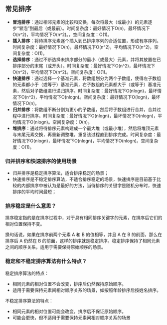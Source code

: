 
## 常见排序

- **冒泡排序**：通过相邻元素的比较和交换，每次将最大（或最小）的元素逐步“冒泡”到最后（或最前）。时间复杂度：最好情况下O(n)，最坏情况下O(n^2)，平均情况下O(n^2)。，空间复杂度：O(1)。
- **插入排序**：将待排序元素逐个插入到已排序序列的合适位置，形成有序序列。时间复杂度：最好情况下O(n)，最坏情况下O(n^2)，平均情况下O(n^2)，空间复杂度：O(1)。
- **选择排序**：通过不断选择未排序部分的最小（或最大）元素，并将其放置在已排序部分的末尾（或开头）。时间复杂度：最好情况下O(n^2)，最坏情况下O(n^2)，平均情况下O(n^2)。空间复杂度：O(1)。
- **快速排序**：通过选择一个基准元素，将数组划分为两个子数组，使得左子数组的元素都小于（或等于）基准元素，右子数组的元素都大于（或等于）基准元素，然后对子数组进行递归排序。时间复杂度：最好情况下O(nlogn)，最坏情况下O(n^2)，平均情况下O(nlogn)。空间复杂度：最好情况下O(logn)，最坏情况下O(n)。
- **归并排序**：将数组不断分割为更小的子数组，然后将子数组进行合并，合并过程中进行排序。时间复杂度：最好情况下O(nlogn)，最坏情况下O(nlogn)，平均情况下O(nlogn)。空间复杂度：O(n)。
- **堆排序**：通过将待排序元素构建成一个最大堆（或最小堆），然后将堆顶元素与末尾元素交换，再重新调整堆，重复该过程直到排序完成。时间复杂度：最好情况下O(nlogn)，最坏情况下O(nlogn)，平均情况下O(nlogn)。空间复杂度：O(1)。

### **归并排序和快速排序的使用场景**

- 归并排序是稳定排序算法，适合排序稳定的场景；
- 快速排序是不稳定排序算法，不适合排序稳定的场景，快速排序是目前基于比较的内部排序中被认为是最好的方法，当待排序的关键字是随机分布时，快速排序的平均时间最短；

### **排序稳定是什么意思？**

排序稳定指的是在排序过程中，对于具有相同排序关键字的元素，在排序后它们的相对位置保持不变。

换句话说，如果在排序前两个元素 A 和 B 的值相等，并且 A 在 B 的前面，那么在排序后 A 仍然在 B 的前面，这样的排序就是稳定排序。稳定排序保持了相同元素之间的顺序关系，适用于需要保持原始顺序的场景。

### **稳定和不稳定排序算法有什么特点？**

稳定排序算法的特点：

- 相同元素的相对位置不会改变，排序后仍然保持原始顺序。
- 适用于需要保持元素间相对顺序关系的场景，如按照年龄排序后按姓名排序。

不稳定排序算法的特点：

- 相同元素的相对位置可能会改变，排序后不保证原始顺序。
- 可能会更快，但不适用于需要保持元素间相对顺序关系的场景